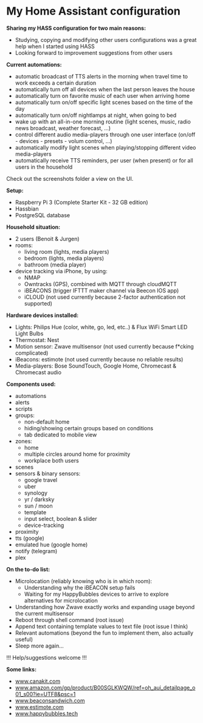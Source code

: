 # My Home Assistant configuration

**Sharing my HASS configuration for two main reasons:**
  - Studying, copying and modifying other users configurations was a great help when I started using HASS
  - Looking forward to improvement suggestions from other users

**Current automations:**
  - automatic broadcast of TTS alerts in the morning when travel time to work exceeds a certain duration
  - automatically turn off all devices when the last person leaves the house
  - automatically turn on favorite music of each user when arriving home
  - automatically turn on/off specific light scenes based on the time of the day
  - automatically turn on/off nightlamps at night, when going to bed
  - wake up with an all-in-one morning routine (light scenes, music, radio news broadcast, weather forecast, ...)
  - control different audio media-players through one user interface (on/off - devices - presets - volum control, ...)
  - automatically modify light scenes when playing/stopping different video media-players
  - automatically receive TTS reminders, per user (when present) or for all users in the household

Check out the screenshots folder a view on the UI.
  
**Setup:**
  - Raspberry Pi 3 (Complete Starter Kit - 32 GB edition)
  - Hassbian
  - PostgreSQL database

**Household situation:**
  - 2 users (Benoit & Jurgen)
  - rooms:
    - living room (lights, media players)
    - bedroom (lights, media players)
    - bathroom (media player)
  - device tracking via iPhone, by using:
    - NMAP
    - Owntracks (GPS), combined with MQTT through cloudMQTT
    - iBEACONS (trigger IFTTT maker channel via Beecon IOS app)
    - iCLOUD (not used currently because 2-factor authentication not supported)
    
**Hardware devices installed:**
  - Lights: Philips Hue (color, white, go, led, etc..) & Flux WiFi Smart LED Light Bulbs
  - Thermostat: Nest
  - Motion sensor: Zwave multisensor (not used currently because f*cking complicated)
  - iBeacons: estimote (not used currently because no reliable results)
  - Media-players: Bose SoundTouch, Google Home, Chromecast & Chromecast audio
    
**Components used:**
  - automations
  - alerts
  - scripts
  - groups:
    - non-default home
    - hiding/showing certain groups based on conditions
    - tab dedicated to mobile view
  - zones:
    - home
    - multiple circles around home for proximity
    - workplace both users
  - scenes
  - sensors & binary sensors: 
    - google travel
    - uber
    - synology
    - yr / darksky
    - sun / moon
    - template
    - input select, boolean & slider
    - device-tracking
  - proximity
  - tts (google)
  - emulated hue (google home)
  - notify (telegram)
  - plex
  
**On the to-do list:**
  - Microlocation (reliably knowing who is in which room):
    - Understanding why the iBEACON setup fails
    - Waiting for my HappyBubbles devices to arrive to explore alternatives for microlocation
  - Understanding how Zwave exactly works and expanding usage beyond the current multisensor
  - Reboot through shell command (root issue)
  - Append text containing template values to text file (root issue I think)
  - Relevant automations (beyond the fun to implement them, also actually useful)
  - Sleep more again...

!!! Help/suggestions welcome !!!

**Some links:**
  - www.canakit.com
  - www.amazon.com/gp/product/B00SGLKWQW/ref=oh_aui_detailpage_o01_s00?ie=UTF8&psc=1
  - www.beaconsandwich.com
  - www.estimote.com
  - www.happybubbles.tech


  
